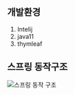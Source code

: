 ## 개발환경 
1. Intelij
2. java11
3. thymleaf

## 스프링 동작구조
![스프링 동작 구조](https://user-images.githubusercontent.com/80336750/133576488-ac0afde9-5c08-46bb-9584-93d88a4cdb6d.PNG)
